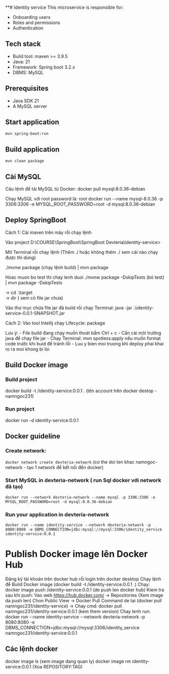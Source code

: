 **# Identity service
This microservice is responsible for:
* Onboarding users
* Roles and permissions
* Authentication

## Tech stack
* Build tool: maven >= 3.9.5
* Java: 21
* Framework: Spring boot 3.2.x
* DBMS: MySQL

## Prerequisites
* Java SDK 21
* A MySQL server

## Start application
`mvn spring-boot:run`

## Build application
`mvn clean package`

## Cài MySQL

Câu lệnh để tải MySQL từ Docker:
docker pull mysql:8.0.36-debian

Chạy MySQL với root password là: root
docker run --name mysql-8.0.36 -p 3306:3306 -e MYSQL_ROOT_PASSWORD=root -d mysql:8.0.36-debian

## Deploy SpringBoot

Cách 1: Cài maven trên máy rồi chạy lệnh

Vào project D:\COURSE\SpringBoot\SpringBoot Devteria\identity-service>

Mở Terminal rồi chạy lệnh (Thêm ./ hoặc không thêm ./ xem cái nào chạy được thì dùng)

./mvnw package (chạy lệnh build)  | mvn package

Hoac muon bo test thi chay lenh duoi
./mvnw package -DskipTests (bỏ test) | mvn package -DskipTests

-> cd .\target\
-> dir ( xem có file jar chưa)

Vào thư mục chứa file jar đã build rồi chạy Terminal:
    java -jar .\identity-service-0.0.1-SNAPSHOT.jar

Cách 2: Vào tool Intellij chạy Lifecycle: package

Lưu ý: 
    - File build đang chạy muốn thoát bấm Ctrl + c
    - Cần cài môi trường java để chạy file jar
    - Chạy Terminal: mvn spotless:apply nếu muốn format code trước khi buid để tránh lỗi
    - Luu y bien moi truong khi deploy phai khai ro ra moi khong bi loi

## Build Docker image
### Build project
docker build -t <account>/identity-service:0.0.1 . (tên account trên docker destop - namngoc231)
### Run project
docker run -d identity-service:0.0.1

## Docker guideline
### Create network:
`docker network create devteria-network` (co the doi ten khac namngoc-network - tạo 1 network để kết nối đến docker)
### Start MySQL in devteria-network ( run Sql docker với network đã tạo)
`docker run --network devteria-network --name mysql -p 3306:3306 -e MYSQL_ROOT_PASSWORD=root -d mysql:8.0.36-debian`
### Run your application in devteria-network
`docker run --name identity-service --network devteria-network -p 8080:8080 -e DBMS_CONNECTION=jdbc:mysql://mysql:3306/identity_service identity-service:0.0.1`

# Publish Docker image lên Docker Hub
Đăng ký tài khoản trên docker hub rồi login trên docker desktop
Chạy lệnh để Build Docker image (docker build -t <account>/identity-service:0.0.1 .)
Chạy: docker image push <account>/identity-service:0.0.1 (de push len docker hub)
Kiem tra sau khi push:
 Vao web https://hub.docker.com/ -> Repositories (Xem image da push len)
Chon Public View -> Docker Pull Command de tai (docker pull namngoc231/identity-service)
 -> Chay cmd: docker pull namngoc231/identity-service:0.0.1 (kem them version)
Chay lenh run: docker run --name identity-service --network devteria-network -p 8080:8080 -e DBMS_CONNECTION=jdbc:mysql://mysql:3306/identity_service namngoc231/identity-service:0.0.1


## Các lệnh docker
docker image ls (xem image dang quan ly)
docker image rm identity-service:0.0.1 (Xoa REPOSITORY:TAG)

